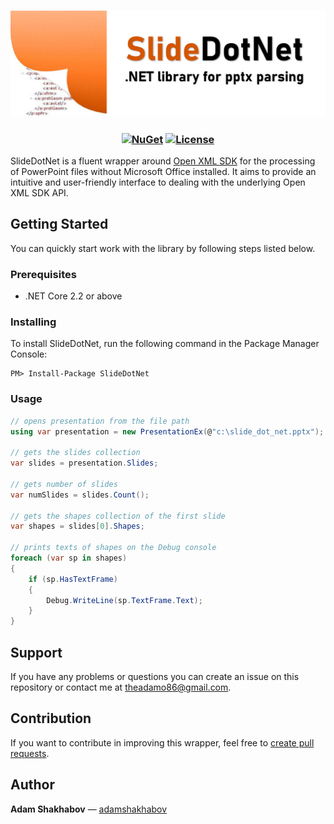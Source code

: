 <h3 align="center">

![SlideDotNet](/resources/readme.png)

</h3>

<h3 align="center">

  [![NuGet](https://img.shields.io/nuget/v/BenchmarkDotNet.svg)](https://www.nuget.org/packages/BenchmarkDotNet/)
  [![License](https://img.shields.io/badge/license-MIT-blue.svg)](LICENSE)

</h3>

SlideDotNet is a fluent wrapper around [Open XML SDK](https://github.com/OfficeDev/Open-XML-SDK) for the processing of PowerPoint files without Microsoft Office installed. It aims to provide an intuitive and user-friendly interface to dealing with the underlying Open XML SDK API.

## Getting Started
You can quickly start work with the library by following steps listed below.
### Prerequisites
* .NET Core 2.2 or above
### Installing
To install SlideDotNet, run the following command in the Package Manager Console:
```
PM> Install-Package SlideDotNet
```
### Usage
```C#
// opens presentation from the file path
using var presentation = new PresentationEx(@"c:\slide_dot_net.pptx");

// gets the slides collection
var slides = presentation.Slides; 

// gets number of slides
var numSlides = slides.Count(); 

// gets the shapes collection of the first slide
var shapes = slides[0].Shapes;

// prints texts of shapes on the Debug console
foreach (var sp in shapes)
{
    if (sp.HasTextFrame)
    {
        Debug.WriteLine(sp.TextFrame.Text);
    }
}
```

## Support
If you have any problems or questions you can create an issue on this repository or contact me at <a href="mailto:theadamo86@gmail.com">theadamo86@gmail.com</a>.

## Contribution
If you want to contribute in improving this wrapper, feel free to [create pull requests](https://github.com/adamshakhabov/SlideDotNet/pulls).

## Author
**Adam Shakhabov** — [adamshakhabov](https://www.linkedin.com/in/adamshakhabov)